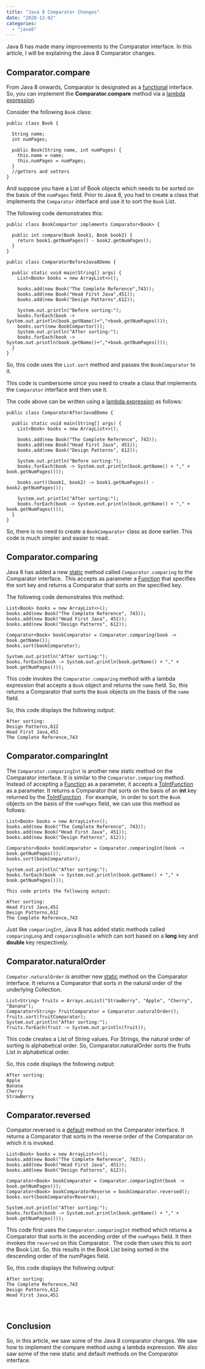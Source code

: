 ```yaml
---
title: "Java 8 Comparator Changes"
date: "2020-12-02"
categories: 
  - "java8"
---
```


Java 8 has made many improvements to the Comparator interface. In this article, I will be explaining the Java 8 Comparator changes.

## Comparator.compare

From Java 8 onwards, Comparator is designated as a [functional](http://localhost/learnjava/what-is-a-functional-interface/) interface. So, you can implement the **Comparator.compare** method via a [lambda expression](http://localhost/learnjava/java-8-lambda-expressions-explained/).

Consider the following `Book` class:

```
public class Book {

  String name;
  int numPages;
  
  public Book(String name, int numPages) {
    this.name = name;
    this.numPages = numPages;
  }
  //getters and setters
}
```

And suppose you have a List of Book objects which needs to be sorted on the basis of the `numPages` field. Prior to Java 8, you had to create a class that implements the `Comparator` interface and use it to sort the `Book` List.

The following code demonstrates this:

```
public class BookCompartor implements Comparator<Book> {

  public int compare(Book book1, Book book2) {
    return book1.getNumPages() - book2.getNumPages();
  }
}

public class ComparatorBeforeJava8Demo {

  public static void main(String[] args) {
    List<Book> books = new ArrayList<>();
    
    books.add(new Book("The Complete Reference",743));
    books.add(new Book("Head First Java",451));
    books.add(new Book("Design Patterns",612));
    
    System.out.println("Before sorting:");
    books.forEach(book -> System.out.println(book.getName()+","+book.getNumPages()));
    books.sort(new BookCompartor());
    System.out.println("After sorting:");
    books.forEach(book -> System.out.println(book.getName()+","+book.getNumPages()));
  }
}
```

So, this code uses the `List.sort` method and passes the `BookComparator` to it.

This code is cumbersome since you need to create a class that implements the `Comparator` interface and then use it.

The code above can be written using a [lambda expression](http://localhost/learnjava/java-8-lambda-expressions-explained/) as follows:

```
public class ComparatorAfterJava8Demo {

  public static void main(String[] args) {
    List<Book> books = new ArrayList<>();

    books.add(new Book("The Complete Reference", 743));
    books.add(new Book("Head First Java", 451));
    books.add(new Book("Design Patterns", 612));

    System.out.println("Before sorting:");
    books.forEach(book -> System.out.println(book.getName() + "," + book.getNumPages()));

    books.sort((book1, book2) -> book1.getNumPages() - book2.getNumPages());

    System.out.println("After sorting:");
    books.forEach(book -> System.out.println(book.getName() + "," + book.getNumPages()));
  }
}

```

So, there is no need to create a `BookComparator` class as done earlier. This code is much simpler and easier to read.

## Comparator.comparing

Java 8 has added a new [static](http://localhost/learnjava/java-8-static-interface-methods/) method called `Comparator.comparing` to the Comparator interface.  This accepts as parameter a [Function](http://localhost/learnjava/java-8-function-interface-example/) that specifies the sort key and returns a Comparator that sorts on the specified key.

The following code demonstrates this method:

```
List<Book> books = new ArrayList<>();
books.add(new Book("The Complete Reference", 743));
books.add(new Book("Head First Java", 451));
books.add(new Book("Design Patterns", 612));

Comparator<Book> bookComparator = Comparator.comparing(book -> book.getName());
books.sort(bookComparator);

System.out.println("After sorting:");
books.forEach(book -> System.out.println(book.getName() + "," + book.getNumPages()));
```

This code invokes the `Comparator.comparing` method with a lambda expression that accepts a `Book` object and returns the `name` field. So, this returns a Comparator that sorts the `Book` objects on the basis of the `name` field.

So, this code displays the following output:

```
After sorting:
Design Patterns,612
Head First Java,451
The Complete Reference,743
```

## Comparator.comparingInt

The `Comparator.comparingInt` is another new static method on the Comparator interface. It is similar to the `Comparator.comparing` method. Instead of accepting a [Function](http://localhost/learnjava/java-8-function-interface-example/) as a parameter, it accepts a [ToIntFunction](http://localhost/learnjava/tointfunction-in-java-8-with-code-sample/) as a parameter. It returns a Comparator that sorts on the basis of an **int** key returned by the [ToIntFunction](http://localhost/learnjava/tointfunction-in-java-8-with-code-sample/) . For example,  in order to sort the `Book` objects on the basis of the `numPages` field, we can use this method as follows:

```
List<Book> books = new ArrayList<>();
books.add(new Book("The Complete Reference", 743));
books.add(new Book("Head First Java", 451));
books.add(new Book("Design Patterns", 612));

Comparator<Book> bookComparator = Comparator.comparingInt(book -> book.getNumPages());
books.sort(bookComparator);

System.out.println("After sorting:");
books.forEach(book -> System.out.println(book.getName() + "," + book.getNumPages()));
```

```
This code prints the following output:

After sorting: 
Head First Java,451 
Design Patterns,612 
The Complete Reference,743
```

Just like `comparingInt`, Java 8 has added static methods called `comparingLong` and `comparingDouble` which can sort based on a **long** key and **double** key respectively.

## Comparator.naturalOrder

`Compator.naturalOrder` is another new [static](http://localhost/learnjava/java-8-static-interface-methods/) method on the Comparator interface. It returns a Comparator that sorts in the natural order of the underlying Collection.

```
List<String> fruits = Arrays.asList("StrawBerry", "Apple", "Cherry", "Banana");
Comparator<String> fruitComparator = Comparator.naturalOrder();
fruits.sort(fruitComparator);
System.out.println("After sorting:");
fruits.forEach(fruit -> System.out.println(fruit));
```

This code creates a List of String values. For Strings, the natural order of sorting is alphabetical order. So, Comparator.naturalOrder sorts the fruits List in alphabetical order.

So, this code displays the following output:

```
After sorting:
Apple
Banana
Cherry
StrawBerry
```

## Comparator.reversed

Compator.reversed is a [default](http://localhost/learnjava/java-8-default-method-in-interface-explained/) method on the Comparator interface. It returns a Comparator that sorts in the reverse order of the Comparator on which it is invoked.

```
List<Book> books = new ArrayList<>();
books.add(new Book("The Complete Reference", 743));
books.add(new Book("Head First Java", 451));
books.add(new Book("Design Patterns", 612));

Comparator<Book> bookComparator = Comparator.comparingInt(book -> book.getNumPages());
Comparator<Book> bookComparatorReverse = bookComparator.reversed();
books.sort(bookComparatorReverse);

System.out.println("After sorting:");
books.forEach(book -> System.out.println(book.getName() + "," + book.getNumPages()));
```

This code first uses the `Comparator.comparingInt` method which returns a Comparator that sorts in the ascending order of the `numPages` field. It then invokes the `reversed` on this Comparator.  The code then uses this to sort the Book List. So, this results in the Book List being sorted in the descending order of the numPages field.

So, this code displays the following output:

```
After sorting:
The Complete Reference,743
Design Patterns,612
Head First Java,451
```

 

## Conclusion

So, in this article, we saw some of the Java 8 comparator changes. We saw how to implement the compare method using a lambda expression. We also saw some of the new static and default methods on the Comparator interface.
